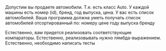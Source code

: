 Допустим вы продаете автомобили. Т.е. есть класс Auto. У каждой машины есть номер (id), бренд, год выпуска, цена. У вас есть список автомобилей.
Ваша программа должна уметь получать список автомобилей отсортированный по:
номеру
цене
году выпуска
бренду

Естественно, вам придется реализовать соответствующие компараторы. Естественно, реализовывать нужно лямбда-выражением. Естественно, необходимо написать тесты 

